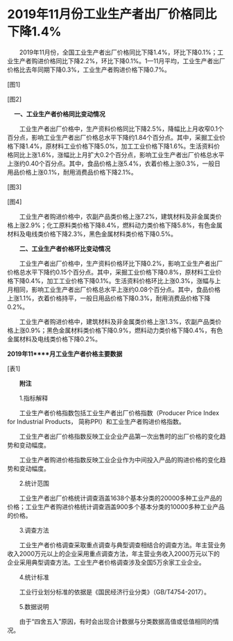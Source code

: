 # 2019年11月份工业生产者出厂价格同比下降1.4%

　　2019年11月份，全国工业生产者出厂价格同比下降1.4%，环比下降0.1%；工业生产者购进价格同比下降2.2%，环比下降0.1%。1—11月平均，工业生产者出厂价格比去年同期下降0.3%，工业生产者购进价格下降0.7%。

\[图1\]

\[图2\]

    **一、工业生产者价格同比变动情况**

　　工业生产者出厂价格中，生产资料价格同比下降2.5%，降幅比上月收窄0.1个百分点，影响工业生产者出厂价格总水平下降约1.84个百分点。其中，采掘工业价格下降1.4%，原材料工业价格下降5.0%，加工工业价格下降1.6%。生活资料价格同比上涨1.6%，涨幅比上月扩大0.2个百分点，影响工业生产者出厂价格总水平上涨约0.40个百分点。其中，食品价格上涨5.4%，衣着价格上涨0.3%，一般日用品价格上涨0.1%，耐用消费品价格下降2.1%。

\[图3\]

\[图4\]

　　工业生产者购进价格中，农副产品类价格上涨7.2%，建筑材料及非金属类价格上涨2.9%；化工原料类价格下降8.4%，燃料动力类价格下降5.8%，有色金属材料及电线类价格下降2.3%，黑色金属材料类价格下降0.5%。

　　**二、工业生产者价格环比变动情况**

　　工业生产者出厂价格中，生产资料价格环比下降0.2%，影响工业生产者出厂价格总水平下降约0.15个百分点。其中，采掘工业价格下降0.8%，原材料工业价格下降0.4%，加工工业价格下降0.1%。生活资料价格环比上涨0.3%，涨幅与上月相同，影响工业生产者出厂价格总水平上涨约0.08个百分点。其中，食品价格上涨1.1%，衣着价格持平，一般日用品价格下降0.3%，耐用消费品价格下降0.2%。

　　工业生产者购进价格中，建筑材料及非金属类价格上涨1.3%，农副产品类价格上涨0.9%；黑色金属材料类价格下降0.9%，燃料动力类价格下降0.4%，有色金属材料及电线类价格下降0.2%。

**2019****年****11****月工业生产者价格主要数据**

\[表1\]

　　**附注**

　　1.指标解释

　　工业生产者价格指数包括工业生产者出厂价格指数（Producer Price Index for Industrial Products， 简称PPI）和工业生产者购进价格指数。

　　工业生产者出厂价格指数反映工业企业产品第一次出售时的出厂价格的变化趋势和变动幅度。

　　工业生产者购进价格指数反映工业企业作为中间投入产品的购进价格的变化趋势和变动幅度。

　　2.统计范围

　　工业生产者出厂价格统计调查涵盖1638个基本分类的20000多种工业产品的价格；工业生产者购进价格统计调查涵盖900多个基本分类的10000多种工业产品的价格。

　　3.调查方法

　　工业生产者价格调查采取重点调查与典型调查相结合的调查方法。年主营业务收入2000万元以上的企业采用重点调查方法，年主营业务收入2000万元以下的企业采用典型调查方法。工业生产者价格调查涉及全国5万余家工业企业。

　　4.统计标准

　　工业行业划分标准的依据是《国民经济行业分类》（GB/T4754-2017）。

　　5.数据说明

　　由于“四舍五入”原因，有时会出现合计数据与分类数据高值或低值相同的情况。